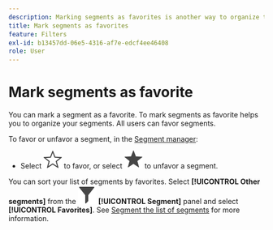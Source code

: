 ```yaml
---
description: Marking segments as favorites is another way to organize them for ease of use.
title: Mark segments as favorites
feature: Filters
exl-id: b13457dd-06e5-4316-af7e-edcf4ee46408
role: User
---
```

# Mark segments as favorite

You can mark a segment as a favorite. To mark segments as favorite helps you to organize your segments. All users can favor segments.

To favor or unfavor a segment, in the [Segment manager](/help/components/filters/manage-filters.md):

* Select ![StarOutline](/help/assets/icons/StarOutline.svg) to favor, or select ![Star](/help/assets/icons/Star.svg) to unfavor a segment.

You can sort your list of segments by favorites. Select **[!UICONTROL Other segments]** from the ![Segment](/help/assets/icons/Filter.svg) **[!UICONTROL Segment]** panel and select **[!UICONTROL Favorites]**. See [Segment the list of segments](/help/components/filters/filters-filter.md) for more information.
